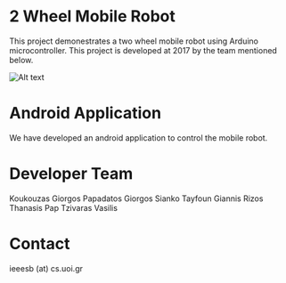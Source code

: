 # 2 Wheel Mobile Robot
This project demonestrates a two wheel mobile robot using Arduino microcontroller. This project is developed at 2017 by the team mentioned below.

![Alt text](https://github.com/ieeesbuoi/mobile/blob/master/mobilerobot.jpg "2Wheel Mobile Robot")

# Android Application
We have developed an android application to control the mobile robot. 

# Developer Team
Koukouzas Giorgos
Papadatos Giorgos
Sianko Tayfoun
Giannis Rizos
Thanasis Pap
Tzivaras Vasilis

# Contact
ieeesb (at) cs.uoi.gr

